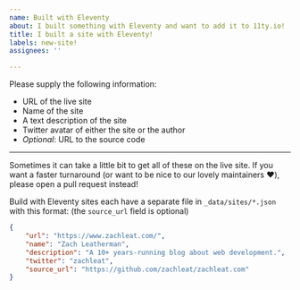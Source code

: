 ```yaml
---
name: Built with Eleventy
about: I built something with Eleventy and want to add it to 11ty.io!
title: I built a site with Eleventy!
labels: new-site!
assignees: ''

---
```


Please supply the following information:

* URL of the live site
* Name of the site
* A text description of the site
* Twitter avatar of either the site or the author
* _Optional_: URL to the source code

---

Sometimes it can take a little bit to get all of these on the live site. If you want a faster turnaround (or want to be nice to our lovely maintainers ❤️), please open a pull request instead!

Build with Eleventy sites each have a separate file in `_data/sites/*.json` with this format: (the `source_url` field is optional)

```json
{
	"url": "https://www.zachleat.com/",
	"name": "Zach Leatherman",
	"description": "A 10+ years-running blog about web development.",
	"twitter": "zachleat",
	"source_url": "https://github.com/zachleat/zachleat.com"
}
```

